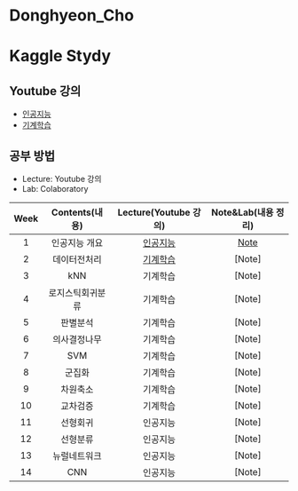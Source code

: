 # Donghyeon_Cho
# Kaggle Stydy

## Youtube 강의
- [인공지능](https://www.youtube.com/playlist?list=PL1xKqHsVFgvmIAJBy-cbB9zQcnMb6zsT2)
- [기계학습](https://www.youtube.com/playlist?list=PL1xKqHsVFgvnQQY9L4n1MFyy-6eixTekU)

## 공부 방법
- Lecture: Youtube 강의
- Lab: Colaboratory

| Week | Contents(내용) | Lecture(Youtube 강의) | Note&Lab(내용 정리) |
|:---:|:---:|:---:|:---:|
| 1 | 인공지능 개요 | [인공지능](https://www.youtube.com/watch?v=ny48cBIKtiY&list=PL1xKqHsVFgvmIAJBy-cbB9zQcnMb6zsT2&index=4) | [Note](https://github.com/Sejong-Kaggle-Study-3rd/Donghyeon_Cho/blob/main/week%201.md) |
| 2 | 데이터전처리 | [기계학습](https://www.youtube.com/watch?v=gVdkxfYQtG0&list=PL1xKqHsVFgvnQQY9L4n1MFyy-6eixTekU&index=5) | [Note] |
| 3 | kNN | 기계학습 | [Note] |
| 4 | 로지스틱회귀분류 | 기계학습 | [Note] |
| 5 | 판별분석 | 기계학습 | [Note] |
| 6 | 의사결정나무 | 기계학습 | [Note] |
| 7 | SVM | 기계학습 | [Note] |
| 8 | 군집화 | 기계학습 | [Note] |
| 9 | 차원축소 | 기계학습 | [Note] |
| 10 | 교차검증 | 기계학습 | [Note] |
| 11 | 선형회귀 | 인공지능 | [Note] |
| 12 | 선형분류 | 인공지능 | [Note] |
| 13 | 뉴럴네트워크 | 인공지능 | [Note] |
| 14 | CNN | 인공지능 | [Note] |
